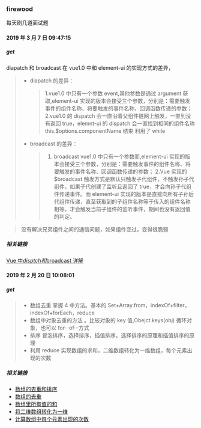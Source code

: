 ### firewood

每天刷几道面试题

#### 2019 年 3 月 7 日 09:47:15

##### get

diapatch 和 broadcast 在 vue1.0 中和 element-ui 的实现方式的差异，

> - diapatch 的差异：
>
>   > 1.vue1.0 中只有一个参数 event,其他参数是通过 argument 获取,element-ui 实现的版本会接受三个参数，分别是：需要触发事件的组件名称、将要触发的事件名称、回调函数传递的参数；
>   > 2.vue1.0 的 dispatch 会一直沿着父组件链网上触发，一直到没有返回 true，elemnt-ui 的 dispatch 会一直找到相同的组件名称 this.\$options.componentName 结束 利用了 while
>
> - broadcast 的差异：
>   > 1.  broadcast vue1.0 中只有一个参数而,element-ui 实现的版本会接受三个参数，分别是：需要触发事件的组件名称、将要触发的事件名称、回调函数传递的参数；
>   >     2.Vue 实现的 \$broadcast 触发方式是默认只触发子代组件，不触发孙子代组件，如果子代创建了监听且返回了 true，才会向孙子代组件传递事件。而 element-ui 实现的版本是直接向所有子孙后代组件传递，直至获取到的子组件名称等于传入的组件名称相等，才会触发当前子组件的监听事件，期间也没有返回值的判定。

> 没有解决兄弟组件之间的通信问题，如果组件变过，变得很脆弱

##### 相关链接

[Vue 中$disptch 和$broadcast 详解](https://juejin.im/post/5c7fd345f265da2da771f4cd?utm_source=gold_browser_extension)

#### 2019 年 2 月 20 日 10:08:01

##### get

> - 数组去重 掌握 4 中方法。基本的 Set+Array.from，indexOf+filter，indexOf+forEach，reduce
> - 数组中对象去重的方法 。比较对象的 key 值,Obejct.keys(obj) 循环对象，也可以 for···of···方式
> - 排序 冒泡排序，选择排序，插值排序。选择排序的原理和插值排序的原理
> - 利用 reduce 实现数组的求和，二维数组转化为一维数组，每个元素出现的次数

##### 相关链接

- [数组的去重和排序](https://juejin.im/post/5c6b8db56fb9a049b41d083e)
- [数组的去重](https://developer.mozilla.org/zh-CN/docs/Web/JavaScript/Reference/Global_Objects/Array/Reduce)
- [数组里所有值的和](https://developer.mozilla.org/zh-CN/docs/Web/JavaScript/Reference/Global_Objects/Array/Reduce)
- [将二维数组转化为一维](https://developer.mozilla.org/zh-CN/docs/Web/JavaScript/Reference/Global_Objects/Array/Reduce)
- [计算数组中每个元素出现的次数](https://developer.mozilla.org/zh-CN/docs/Web/JavaScript/Reference/Global_Objects/Array/Reduce)

